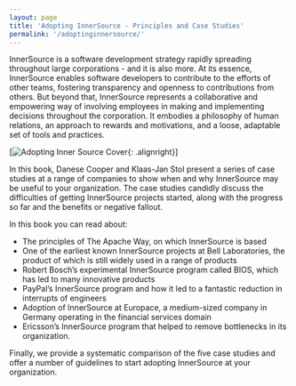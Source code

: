```yaml
---
layout: page
title: 'Adopting InnerSource - Principles and Case Studies'
permalink: '/adoptinginnersource/'
---
```


InnerSource is a software development strategy rapidly spreading throughout large corporations - and it is also more. At its essence, InnerSource enables software developers to contribute to the efforts of other teams, fostering transparency and openness to contributions from others. But beyond that, InnerSource represents a collaborative and empowering way of involving employees in making and implementing decisions throughout the corporation. It embodies a philosophy of human relations, an approach to rewards and motivations, and a loose, adaptable set of tools and practices. 

[![Adopting Inner Source Cover](/InnerSourceCommons/assets/img/adoptinginnersource.png){: .alignright}]

In this book, Danese Cooper and Klaas-Jan Stol present a series of case studies at a range of companies to show when and why InnerSource may be useful to your organization. The case studies candidly discuss the difficulties of getting InnerSource projects started, along with the progress so far and the benefits or negative fallout.


In this book you can read about:

* The principles of The Apache Way, on which InnerSource is based
* One of the earliest known InnerSource projects at Bell Laboratories, the product of which is still widely used in a range of products
* Robert Bosch’s experimental InnerSource program called BIOS, which has led to many innovative products
* PayPal’s InnerSource program and how it led to a fantastic reduction in interrupts of engineers
* Adoption of InnerSource at Europace, a medium-sized company in Germany operating in the financial services domain
* Ericsson’s InnerSource program that helped to remove bottlenecks in its organization.

Finally, we provide a systematic comparison of the five case studies and offer a number of guidelines to start adopting InnerSource at your organization.
